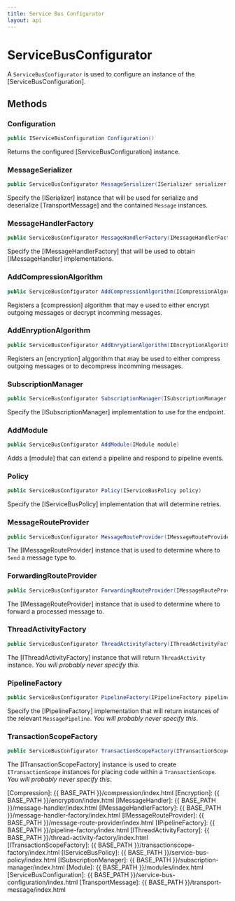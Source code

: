 ```yaml
---
title: Service Bus Configurator
layout: api
---
```

# ServiceBusConfigurator

A `ServiceBusConfigurator` is used to configure an instance of the [ServiceBusConfiguration].

## Methods

### Configuration

``` c#
public IServiceBusConfiguration Configuration()
```

Returns the configured [ServiceBusConfiguration] instance.

### MessageSerializer

``` c#
public ServiceBusConfigurator MessageSerializer(ISerializer serializer)
```

Specify the [ISerializer] instance that will be used for serialize and deserialize [TransportMessage] and the contained `Message` instances.

### MessageHandlerFactory

``` c#
public ServiceBusConfigurator MessageHandlerFactory(IMessageHandlerFactory messageHandlerFactory)
```

Specify the [IMessageHandlerFactory] that will be used to obtain [IMessageHandler] implementations.

### AddCompressionAlgorithm

``` c#
public ServiceBusConfigurator AddCompressionAlgorithm(ICompressionAlgorithm algorithm)
```

Registers a [compression] algorithm that may e used to either encrypt outgoing messages or decrypt incomming messages.

### AddEnryptionAlgorithm

``` c#
public ServiceBusConfigurator AddEnryptionAlgorithm(IEncryptionAlgorithm algorithm)
```

Registers an [encryption] alggorithm that may be used to either compress outgoing messages or to decompress incomming messages.

### SubscriptionManager

``` c#
public ServiceBusConfigurator SubscriptionManager(ISubscriptionManager manager)
```

Specify the [ISubscriptionManager] implementation to use for the endpoint.

### AddModule

``` c#
public ServiceBusConfigurator AddModule(IModule module)
```

Adds a [module] that can extend a pipeline and respond to pipeline events.

### Policy

``` c#
public ServiceBusConfigurator Policy(IServiceBusPolicy policy)
```

Specify the [IServiceBusPolicy] implementation that will determine retries.

### MessageRouteProvider

``` c#
public ServiceBusConfigurator MessageRouteProvider(IMessageRouteProvider messageRouteProvider)
```

The [IMessageRouteProvider] instance that is used to determine where to `Send` a message type to.

### ForwardingRouteProvider

``` c#
public ServiceBusConfigurator ForwardingRouteProvider(IMessageRouteProvider forwardingRouteProvider)
```

The [IMessageRouteProvider] instance that is used to determine where to forward a processed message to.

### ThreadActivityFactory

``` c#
public ServiceBusConfigurator ThreadActivityFactory(IThreadActivityFactory factory)
```

The [IThreadActivityFactory] instance that will return `ThreadActivity` instance.  *You will probably never specify this*. 

### PipelineFactory

``` c#
public ServiceBusConfigurator PipelineFactory(IPipelineFactory pipelineFactory)
```

Specify the [IPipelineFactory] implementation that will return instances of the relevant `MessagePipeline`.  *You will probably never specify this*.

### TransactionScopeFactory

``` c#
public ServiceBusConfigurator TransactionScopeFactory(ITransactionScopeFactory transactionScopeFactory)
```

The [ITransactionScopeFactory] instance is used to create `ITransactionScope` instances for placing code within a `TransactionScope`.  *You will probably never specify this*.

[Compression]: {{ BASE_PATH }}/compression/index.html
[Encryption]: {{ BASE_PATH }}/encryption/index.html
[IMessageHandler]: {{ BASE_PATH }}/message-handler/index.html
[IMessageHandlerFactory]: {{ BASE_PATH }}/message-handler-factory/index.html
[IMessageRouteProvider]: {{ BASE_PATH }}/message-route-provider/index.html
[IPipelineFactory]: {{ BASE_PATH }}/pipeline-factory/index.html
[IThreadActivityFactory]: {{ BASE_PATH }}/thread-activity-factory/index.html
[ITransactionScopeFactory]: {{ BASE_PATH }}/transactionscope-factory/index.html
[IServiceBusPolicy]: {{ BASE_PATH }}/service-bus-policy/index.html
[ISubscriptionManager]: {{ BASE_PATH }}/subscription-manager/index.html
[Module]: {{ BASE_PATH }}/modules/index.html
[ServiceBusConfiguration]: {{ BASE_PATH }}/service-bus-configuration/index.html
[TransportMessage]: {{ BASE_PATH }}/transport-message/index.html
